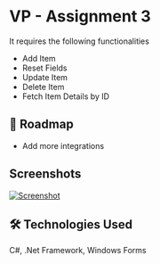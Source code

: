 
# VP - Assignment 3

It requires the following functionalities




- Add Item
- Reset Fields
- Update Item 
- Delete Item
- Fetch Item Details by ID


## 💭 Roadmap

- Add more integrations


## Screenshots

[![Screenshot](https://i.postimg.cc/3xkSdkVq/Capture.png)](https://postimg.cc/v4dLKZQ7)


## 🛠 Technologies Used
C#, .Net Framework, Windows Forms

